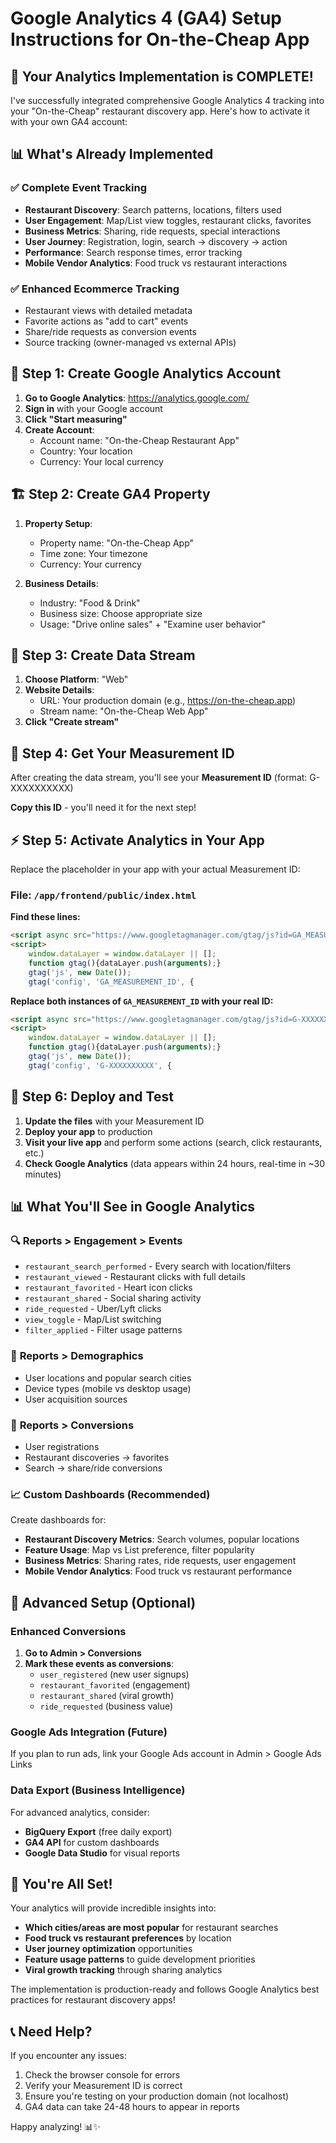# Google Analytics 4 (GA4) Setup Instructions for On-the-Cheap App

## 🎯 Your Analytics Implementation is COMPLETE!

I've successfully integrated comprehensive Google Analytics 4 tracking into your "On-the-Cheap" restaurant discovery app. Here's how to activate it with your own GA4 account:

## 📊 What's Already Implemented

### ✅ Complete Event Tracking
- **Restaurant Discovery**: Search patterns, locations, filters used
- **User Engagement**: Map/List view toggles, restaurant clicks, favorites
- **Business Metrics**: Sharing, ride requests, special interactions
- **User Journey**: Registration, login, search → discovery → action
- **Performance**: Search response times, error tracking
- **Mobile Vendor Analytics**: Food truck vs restaurant interactions

### ✅ Enhanced Ecommerce Tracking
- Restaurant views with detailed metadata
- Favorite actions as "add to cart" events  
- Share/ride requests as conversion events
- Source tracking (owner-managed vs external APIs)

## 🔧 Step 1: Create Google Analytics Account

1. **Go to Google Analytics**: https://analytics.google.com/
2. **Sign in** with your Google account
3. **Click "Start measuring"**
4. **Create Account**:
   - Account name: "On-the-Cheap Restaurant App"
   - Country: Your location
   - Currency: Your local currency

## 🏗️ Step 2: Create GA4 Property

1. **Property Setup**:
   - Property name: "On-the-Cheap App"
   - Time zone: Your timezone
   - Currency: Your currency
   
2. **Business Details**:
   - Industry: "Food & Drink" 
   - Business size: Choose appropriate size
   - Usage: "Drive online sales" + "Examine user behavior"

## 📱 Step 3: Create Data Stream

1. **Choose Platform**: "Web"
2. **Website Details**:
   - URL: Your production domain (e.g., https://on-the-cheap.app)
   - Stream name: "On-the-Cheap Web App"
3. **Click "Create stream"**

## 🔑 Step 4: Get Your Measurement ID

After creating the data stream, you'll see your **Measurement ID** (format: G-XXXXXXXXXX)

**Copy this ID** - you'll need it for the next step!

## ⚡ Step 5: Activate Analytics in Your App

Replace the placeholder in your app with your actual Measurement ID:

### File: `/app/frontend/public/index.html`
**Find these lines:**
```html
<script async src="https://www.googletagmanager.com/gtag/js?id=GA_MEASUREMENT_ID"></script>
<script>
    window.dataLayer = window.dataLayer || [];
    function gtag(){dataLayer.push(arguments);}
    gtag('js', new Date());
    gtag('config', 'GA_MEASUREMENT_ID', {
```

**Replace both instances of `GA_MEASUREMENT_ID` with your real ID:**
```html
<script async src="https://www.googletagmanager.com/gtag/js?id=G-XXXXXXXXXX"></script>
<script>
    window.dataLayer = window.dataLayer || [];
    function gtag(){dataLayer.push(arguments);}
    gtag('js', new Date());
    gtag('config', 'G-XXXXXXXXXX', {
```

## 🚀 Step 6: Deploy and Test

1. **Update the files** with your Measurement ID
2. **Deploy your app** to production
3. **Visit your live app** and perform some actions (search, click restaurants, etc.)
4. **Check Google Analytics** (data appears within 24 hours, real-time in ~30 minutes)

## 📊 What You'll See in Google Analytics

### 🔍 **Reports > Engagement > Events**
- `restaurant_search_performed` - Every search with location/filters
- `restaurant_viewed` - Restaurant clicks with full details
- `restaurant_favorited` - Heart icon clicks
- `restaurant_shared` - Social sharing activity  
- `ride_requested` - Uber/Lyft clicks
- `view_toggle` - Map/List switching
- `filter_applied` - Filter usage patterns

### 👥 **Reports > Demographics**
- User locations and popular search cities
- Device types (mobile vs desktop usage)
- User acquisition sources

### 🎯 **Reports > Conversions**
- User registrations
- Restaurant discoveries → favorites
- Search → share/ride conversions

### 📈 **Custom Dashboards** (Recommended)
Create dashboards for:
- **Restaurant Discovery Metrics**: Search volumes, popular locations
- **Feature Usage**: Map vs List preference, filter popularity  
- **Business Metrics**: Sharing rates, ride requests, user engagement
- **Mobile Vendor Analytics**: Food truck vs restaurant performance

## 🔧 Advanced Setup (Optional)

### Enhanced Conversions
1. **Go to Admin > Conversions**
2. **Mark these events as conversions**:
   - `user_registered` (new user signups)
   - `restaurant_favorited` (engagement)
   - `restaurant_shared` (viral growth)
   - `ride_requested` (business value)

### Google Ads Integration (Future)
If you plan to run ads, link your Google Ads account in Admin > Google Ads Links

### Data Export (Business Intelligence)
For advanced analytics, consider:
- **BigQuery Export** (free daily export)
- **GA4 API** for custom dashboards
- **Google Data Studio** for visual reports

## 🎉 You're All Set!

Your analytics will provide incredible insights into:
- **Which cities/areas are most popular** for restaurant searches
- **Food truck vs restaurant preferences** by location
- **User journey optimization** opportunities
- **Feature usage patterns** to guide development priorities
- **Viral growth tracking** through sharing analytics

The implementation is production-ready and follows Google Analytics best practices for restaurant discovery apps!

## 📞 Need Help?

If you encounter any issues:
1. Check the browser console for errors
2. Verify your Measurement ID is correct
3. Ensure you're testing on your production domain (not localhost)
4. GA4 data can take 24-48 hours to appear in reports

Happy analyzing! 📊✨